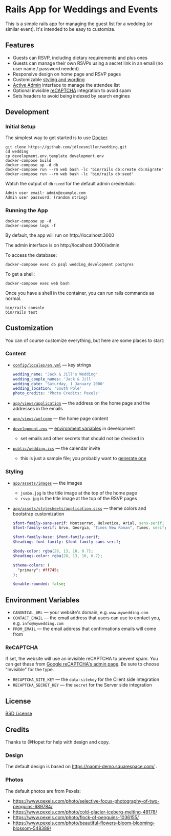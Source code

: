 # Rails App for Weddings and Events

This is a simple rails app for managing the guest list for a wedding (or similar event). It's intended to be easy to customize.

## Features

- Guests can RSVP, including dietary requirements and plus ones
- Guests can manage their own RSVPs using a secret link in an email (no user name / password needed)
- Responsive design on home page and RSVP pages
- Customizable [styling and wording](#Customization)
- [Active Admin](https://activeadmin.info/) interface to manage the attendee list
- Optional invisible [reCAPTCHA](https://www.google.com/recaptcha) integration to avoid spam
- Sets headers to avoid being indexed by search engines

## Development

### Initial Setup

The simplest way to get started is to use [Docker](https://www.docker.com/).

```
git clone https://github.com/jdleesmiller/wedding.git
cd wedding
cp development.env.template development.env
docker-compose build
docker-compose up -d db
docker-compose run --rm web bash -lc 'bin/rails db:create db:migrate'
docker-compose run --rm web bash -lc 'bin/rails db:seed'
```

Watch the output of `db:seed` for the default admin credentials:

```
Admin user email: admin@example.com
Admin user password: (random string)
```

### Running the App

```
docker-compose up -d
docker-compose logs -f
```

By default, the app will run on http://localhost:3000

The admin interface is on http://localhost:3000/admin

To access the database:

```
docker-compose exec db psql wedding_development postgres
```

To get a shell:

```
docker-compose exec web bash
```

Once you have a shell in the container, you can run rails commands as normal.

```
bin/rails console
bin/rails test
```

## Customization

You can of course customize everything, but here are some places to start:

### Content

- [`config/locales/en.yml`](config/locales/en.yml) &mdash; key strings

  ```yml
  wedding_name: "Jack & Jill's Wedding"
  wedding_couple_names: 'Jack & Jill'
  wedding_date: 'Saturday, 1 January 2000'
  wedding_location: 'South Pole'
  photo_credits: 'Photo Credits: Pexels'
  ```

- [`app/views/application`](app/views/application) &mdash; the address on the home page and the addresses in the emails

- [`app/views/welcome`](app/views/welcome) &mdash; the home page content

- [`development.env`](development.env.template) &mdash; [environment variables](#Environment-Variables) in development

  - set emails and other secrets that should not be checked in

- [`public/wedding.ics`](public/wedding.ics) &mdash; the calendar invite

  - this is just a sample file; you probably want to [generate one](https://apps.marudot.com/ical/)

### Styling

- [`app/assets/images`](app/assets/images) &mdash; the images

  - `jumbo.jpg` is the title image at the top of the home page
  - `rsvp.jpg` is the title image at the top of the RSVP pages

- [`app/assets/stylesheets/application.scss`](app/assets/stylesheets/application.scss) &mdash; theme colors and bootstrap customization

  ```sass
  $font-family-sans-serif: Montserrat, Helvetica, Arial, sans-serif;
  $font-family-serif: Arvo, Georgia, "Times New Roman", Times, serif;

  $font-family-base: $font-family-serif;
  $headings-font-family: $font-family-sans-serif;

  $body-color: rgba(28, 13, 10, 0.7);
  $headings-color: rgba(28, 13, 10, 0.7);

  $theme-colors: (
    "primary": #ff745c
  );

  $enable-rounded: false;
  ```

## Environment Variables

- `CANONICAL_URL` &mdash; your website's domain, e.g. `www.mywedding.com`
- `CONTACT_EMAIL` &mdash; the email address that users can use to contact you, e.g. `info@mywedding.com`
- `FROM_EMAIL` &mdash; the email address that confirmations emails will come from

### ReCAPTCHA

If set, the website will use an invisible reCAPTCHA to prevent spam. You can get these from [Google reCAPTCHA's admin page](https://www.google.com/recaptcha/admin). Be sure to choose "Invisible" for the type.

- `RECAPTCHA_SITE_KEY` &mdash; the `data-sitekey` for the Client side integration
- `RECAPTCHA_SECRET_KEY` &mdash; the `secret` for the Server side integration

## License

[BSD License](LICENSE.md)

## Credits

Thanks to @Hopet for help with design and copy.

### Design

The default design is based on https://naomi-demo.squarespace.com/ .

### Photos

The default photos are from Pexels:

- https://www.pexels.com/photo/selective-focus-photography-of-two-penguins-689784/
- https://www.pexels.com/photo/cold-glacier-iceberg-melting-48178/
- https://www.pexels.com/photo/flock-of-penguins-1036155/
- https://www.pexels.com/photo/beautiful-flowers-bloom-blooming-blossom-548389/
